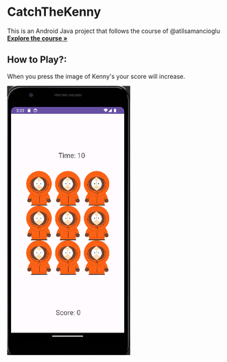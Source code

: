 # CatchTheKenny

This is an Android Java project that follows the course of @atilsamancioglu 
    <br />
    <a href="https://www.udemy.com/course/android-o-mobil-uygulama-dersi-kotlin-java/"  target="_blank"><strong>Explore the course »</strong></a>
    <br />
  
## How to Play?: 
When you press the image of Kenny's your score will increase.

<img src="Screenshot 2023-08-24 153343.png"> 
